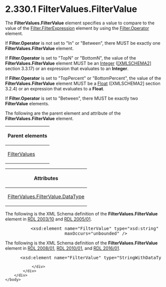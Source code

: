 <html dir="LTR" xmlns:mshelp="http://msdn.microsoft.com/mshelp" xmlns:ddue="http://ddue.schemas.microsoft.com/authoring/2003/5" xmlns:xlink="http://www.w3.org/1999/xlink" xmlns:tool="http://www.microsoft.com/tooltip">
    <head>
        <meta http-equiv="Content-Type" content="text/html; CHARSET=utf-8"></meta>
        <meta name="save" content="history"></meta>
        <title>2.330.1 FilterValues.FilterValue</title>
        <xml>
            <mshelp:toctitle title="2.330.1 FilterValues.FilterValue"></mshelp:toctitle>
            <mshelp:rltitle title="[MS-RDL]: FilterValues.FilterValue"></mshelp:rltitle>
            <mshelp:keyword index="A" term="b51efba3-fe3e-4d6c-a95b-c047cca07efb"></mshelp:keyword>
            <mshelp:attr name="DCSext.ContentType" value="open specification"></mshelp:attr>
            <mshelp:attr name="AssetID" value="b51efba3-fe3e-4d6c-a95b-c047cca07efb"></mshelp:attr>
            <mshelp:attr name="TopicType" value="kbRef"></mshelp:attr>
            <mshelp:attr name="DCSext.Title" value="[MS-RDL]: FilterValues.FilterValue" />
        </xml>
    </head>
    <body>
        <div id="header">
            <h1 class="heading">2.330.1 FilterValues.FilterValue</h1>
        </div>
        <div id="mainSection">
            <div id="mainBody">
                <div id="allHistory" class="saveHistory"></div>
                <div id="sectionSection0" class="section" name="collapseableSection">
                    

<p>The <b>FilterValues.FilterValue</b> element specifies a
value to compare to the value of the <a href="6cfe60b1-d7e0-4e1e-807e-0ca41147cc29.html">Filter.FilterExpression</a>
element by using the <a href="aeabd6cf-dda9-4abc-accc-302948402c07.html">Filter.Operator</a>
element.</p>

<p>If <b>Filter.Operator</b> is not set to &quot;In&quot; or
&quot;Between&quot;, there MUST be exactly one <b>FilterValues.FilterValue</b>
element. </p>

<p>If <b>Filter.Operator</b> is set to &quot;TopN&quot; or
&quot;BottomN&quot;, the value of the <b>FilterValues.FilterValue</b> element
MUST be an <a href="176fbb59-c3e2-430c-b1bb-37fd15df813e.html">Integer</a> (<a href="https://go.microsoft.com/fwlink/?LinkId=90610">[XMLSCHEMA2]</a> section
3.3.17) or an expression that evaluates to an <b>Integer</b>. </p>

<p>If <b>Filter.Operator</b> is set to &quot;TopPercent&quot;
or &quot;BottomPercent&quot;, the value of the <b>FilterValues.FilterValue</b>
element MUST be a <a href="c7d0946f-992e-4abc-a304-09b53e030692.html">Float</a>
([XMLSCHEMA2] section 3.2.4) or an expression that evaluates to a <b>Float</b>.
</p>

<p>If <b>Filter.Operator</b> is set to &quot;Between&quot;,
there MUST be exactly two <b>FilterValue</b> elements.</p>

<p>The following are the parent element and attribute of the <b>FilterValues.FilterValue</b>
element.</p>

<table>
 <thead>
  <tr>
   <th>
   <p>Parent elements</p>
   </th>
  </tr>
 </thead>
 <tr>
  <td>
  <p><a href="6bd82e79-e154-4159-94ef-b950fbba402d.html">FilterValues</a></p>
  </td>
 </tr>
</table>

<p> </p>

<table>
 <thead>
  <tr>
   <th>
   <p>Attributes</p>
   </th>
  </tr>
 </thead>
 <tr>
  <td>
  <p><a href="f29f2111-e458-4aac-aabd-3086ad4d7acc.html">FilterValues.FilterValue.DataType</a></p>
  </td>
 </tr>
</table>

<p>The following is the XML Schema definition of the <b>FilterValues.FilterValue</b>
element in <a href="a7e2ad00-07c8-4f6d-80ab-3ad55df7b233.html">RDL 2003/10</a><span> </span>and <a href="3ebe2912-4958-4832-b391-cad1f5e13338.html">RDL 2005/01</a>.</p>

<dl>
<dd>
<div><pre>     &lt;xsd:element name=&quot;FilterValue&quot; type=&quot;xsd:string&quot; 
                  maxOccurs=&quot;unbounded&quot; /&gt;
</pre></div>
</dd></dl>

<p>The following is the XML Schema definition of the <b>FilterValues.FilterValue</b>
element in <a href="1e855f94-4617-47e4-b89e-0856c6cb420f.html">RDL 2008/01</a>,
<a href="3428e690-a348-4ec7-8a6a-8efb42d2cdee.html">RDL 2010/01</a>, and <a href="52ce3983-2bfc-4e72-9359-42aaf5fe4509.html">RDL 2016/01</a>.</p>

<dl>
<dd>
<div><pre> &lt;xsd:element name=&quot;FilterValue&quot; type=&quot;StringWithDataTypeAttribute&quot; maxOccurs=&quot;unbounded&quot; /&gt;
</pre></div>
</dd></dl>


                </div>
            </div>
        </div>
    </body>
</html>